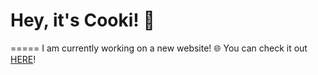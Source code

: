 
# Hey, it's Cooki! 👋 #
=====
I am currently working on a new website! 🌐 You can check it out [HERE](https://cooki-studios.github.io)!
